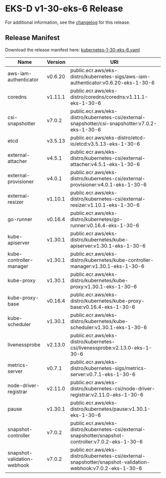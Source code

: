 # EKS-D v1-30-eks-6 Release

For additional information, see the [changelog](CHANGELOG-v1-30-eks-6.md) for this release.

## Release Manifest

Download the release manifest here: [kubernetes-1-30-eks-6.yaml](https://distro.eks.amazonaws.com/kubernetes-1-30/kubernetes-1-30-eks-6.yaml)

| Name | Version | URI |
|------|---------|-----|
| aws-iam-authenticator | v0.6.20 | public.ecr.aws/eks-distro/kubernetes-sigs/aws-iam-authenticator:v0.6.20-eks-1-30-6 |
| coredns | v1.11.1 | public.ecr.aws/eks-distro/coredns/coredns:v1.11.1-eks-1-30-6 |
| csi-snapshotter | v7.0.2 | public.ecr.aws/eks-distro/kubernetes-csi/external-snapshotter/csi-snapshotter:v7.0.2-eks-1-30-6 |
| etcd | v3.5.13 | public.ecr.aws/eks-distro/etcd-io/etcd:v3.5.13-eks-1-30-6 |
| external-attacher | v4.5.1 | public.ecr.aws/eks-distro/kubernetes-csi/external-attacher:v4.5.1-eks-1-30-6 |
| external-provisioner | v4.0.1 | public.ecr.aws/eks-distro/kubernetes-csi/external-provisioner:v4.0.1-eks-1-30-6 |
| external-resizer | v1.10.1 | public.ecr.aws/eks-distro/kubernetes-csi/external-resizer:v1.10.1-eks-1-30-6 |
| go-runner | v0.16.4 | public.ecr.aws/eks-distro/kubernetes/go-runner:v0.16.4-eks-1-30-6 |
| kube-apiserver | v1.30.1 | public.ecr.aws/eks-distro/kubernetes/kube-apiserver:v1.30.1-eks-1-30-6 |
| kube-controller-manager | v1.30.1 | public.ecr.aws/eks-distro/kubernetes/kube-controller-manager:v1.30.1-eks-1-30-6 |
| kube-proxy | v1.30.1 | public.ecr.aws/eks-distro/kubernetes/kube-proxy:v1.30.1-eks-1-30-6 |
| kube-proxy-base | v0.16.4 | public.ecr.aws/eks-distro/kubernetes/kube-proxy-base:v0.16.4-eks-1-30-6 |
| kube-scheduler | v1.30.1 | public.ecr.aws/eks-distro/kubernetes/kube-scheduler:v1.30.1-eks-1-30-6 |
| livenessprobe | v2.13.0 | public.ecr.aws/eks-distro/kubernetes-csi/livenessprobe:v2.13.0-eks-1-30-6 |
| metrics-server | v0.7.1 | public.ecr.aws/eks-distro/kubernetes-sigs/metrics-server:v0.7.1-eks-1-30-6 |
| node-driver-registrar | v2.11.0 | public.ecr.aws/eks-distro/kubernetes-csi/node-driver-registrar:v2.11.0-eks-1-30-6 |
| pause | v1.30.1 | public.ecr.aws/eks-distro/kubernetes/pause:v1.30.1-eks-1-30-6 |
| snapshot-controller | v7.0.2 | public.ecr.aws/eks-distro/kubernetes-csi/external-snapshotter/snapshot-controller:v7.0.2-eks-1-30-6 |
| snapshot-validation-webhook | v7.0.2 | public.ecr.aws/eks-distro/kubernetes-csi/external-snapshotter/snapshot-validation-webhook:v7.0.2-eks-1-30-6 |

